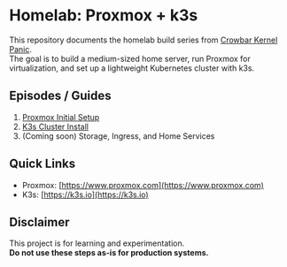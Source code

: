 # Homelab: Proxmox + k3s

This repository documents the homelab build series from [Crowbar Kernel Panic](https://podcast.link).  
The goal is to build a medium-sized home server, run Proxmox for virtualization, and set up a lightweight Kubernetes cluster with k3s.

## Episodes / Guides
1. [Proxmox Initial Setup](./docs/01-proxmox-setup.md)
2. [K3s Cluster Install](./docs/02-k3s-install.md)
3. (Coming soon) Storage, Ingress, and Home Services

## Quick Links
- Proxmox: [https://www.proxmox.com](https://www.proxmox.com)
- K3s: [https://k3s.io](https://k3s.io)

## Disclaimer
This project is for learning and experimentation.  
**Do not use these steps as-is for production systems.**
